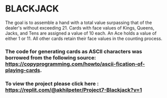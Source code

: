 # BLACKJACK
The goal is to assemble a hand with a total value surpassing that of the dealer's without exceeding 21. Cards with face values of Kings, Queens, Jacks, and Tens are assigned a value of 10 each. An Ace holds a value of either 1 or 11. All other cards retain their face values in the counting process.

### The code for generating cards as ASCII characters was borrowed from the following source: https://copyprogramming.com/howto/ascii-fication-of-playing-cards.

### To view the project please click here : https://replit.com/@akhilpeter/Project7-Blackjack?v=1

